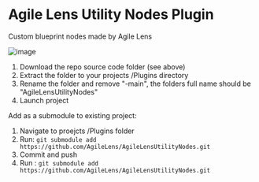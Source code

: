 # Agile Lens Utility Nodes Plugin
Custom blueprint nodes made by Agile Lens

![image](https://github.com/AgileLens/AgileLensUtilityNodes/assets/72276215/289903be-b362-40d4-90f6-fe0c327d1406)
1. Download the repo source code folder (see above)
2. Extract the folder to your projects /Plugins directory
3. Rename the folder and remove "-main", the folders full name should be "AgileLensUtilityNodes"
4. Launch project

Add as a submodule to existing project:
1. Navigate to proejcts /Plugins folder
2. Run: ```git submodule add https://github.com/AgileLens/AgileLensUtilityNodes.git```
3. Commit and push
4. Run : ```git submodule add https://github.com/AgileLens/AgileLensUtilityNodes.git```
